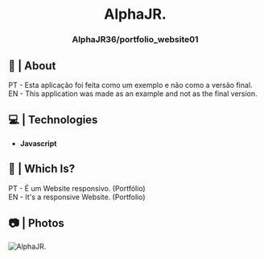 <h1 align="center">
  <br>
  AlphaJR.
  <br>
</h1>

<h3 align=center>AlphaJR36/portfolio_website01</h3>

## 🍭 | About

PT - Esta aplicação foi feita como um exemplo e não como a versão final.<br>
EN - This application was made as an example and not as the final version.

## 💻 | Technologies

*    **Javascript**

## 🎈 | Which Is?

PT - É um Website responsivo. (Portfólio)<br>
EN - It's a responsive Website. (Portfolio)

## 📷 | Photos

![AlphaJR.](https://i.imgur.com/RegKAt9.png)